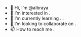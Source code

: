 - 👋 Hi, I’m @albraya 
- 👀 I’m interested in . 
- 🌱 I’m currently learning . .
- 💞️ I’m looking to collaborate on .
- 📫 How to reach me .

<!---
albraya/albraya is a ✨ special ✨ repository because its `README.md` (this file) appears on your GitHub profile.
You can click the Preview link to take a look at your changes.
--->

